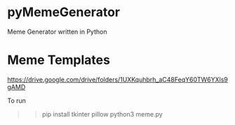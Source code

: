 # pyMemeGenerator
 Meme Generator written in Python

# Meme Templates 
https://drive.google.com/drive/folders/1UXKquhbrh_aC48FeqY60TW6YXls9gAMD

To run
>> pip install tkinter pillow
>> python3 meme.py
